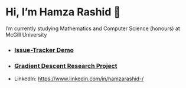 # Hi, I’m Hamza Rashid 👋
I’m currently studying Mathematics and Computer Science (honours) at McGill University
- ### [Issue-Tracker Demo](https://flow-issue-tracker.com)
- ### [Gradient Descent Research Project](https://drive.google.com/file/d/1RhXYaO8fmw1NazVf52qqgYVWkybXe2Xo/view?usp=sharing) 
- LinkedIn: https://www.linkedin.com/in/hamzarashid-/


